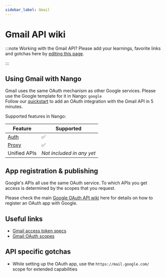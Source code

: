 ```yaml
---
sidebar_label: Gmail
---
```


# Gmail API wiki

:::note Working with the Gmail API?
Please add your learnings, favorite links and gotchas here by [editing this page](https://github.com/nangohq/nango/tree/master/docs/docs/providers/google-mail.md).

:::

## Using Gmail with Nango

Gmail uses the same OAuth mechanism as other Google services. Please use the Google template for it in Nango: `google`  
Follow our [quickstart](../quickstart.md) to add an OAuth integration with the Gmail API in 5 minutes.

Supported features in Nango:

| Feature                            | Supported                 |
| ---------------------------------- | ------------------------- |
| [Auth](/nango-auth/core-concepts)  | ✅                        |
| [Proxy](/nango-unified-apis/proxy) | ✅                        |
| Unified APIs                       | _Not included in any yet_ |

## App registration & publishing

Google's APIs all use the same OAuth service. To which APIs you get access is determined by the scopes that you request.

Please check the main [Google OAuth API wiki](google.md) here for details on how to register an OAuth app with Google.

## Useful links

-   [Gmail access token specs](https://cloud.google.com/iam/docs/reference/sts/rest/v1/TopLevel/token#response-body)
-   [Gmail OAuth scopes](https://developers.google.com/identity/protocols/oauth2/scopes#gmail)

## API specific gotchas

-   While setting up the OAuth app, use the `https://mail.google.com/` scope for extended capabilities
